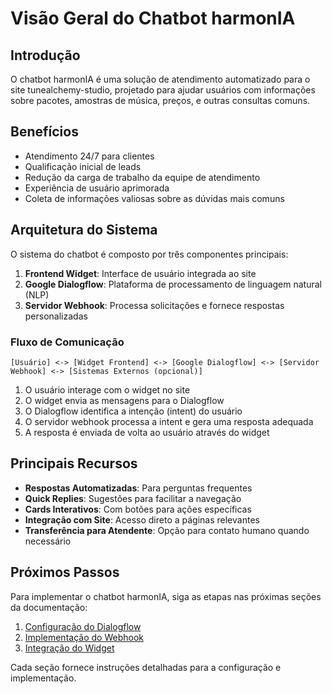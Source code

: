 
# Visão Geral do Chatbot harmonIA

## Introdução

O chatbot harmonIA é uma solução de atendimento automatizado para o site tunealchemy-studio, projetado para ajudar usuários com informações sobre pacotes, amostras de música, preços, e outras consultas comuns.

## Benefícios

- Atendimento 24/7 para clientes
- Qualificação inicial de leads
- Redução da carga de trabalho da equipe de atendimento
- Experiência de usuário aprimorada
- Coleta de informações valiosas sobre as dúvidas mais comuns

## Arquitetura do Sistema

O sistema do chatbot é composto por três componentes principais:

1. **Frontend Widget**: Interface de usuário integrada ao site
2. **Google Dialogflow**: Plataforma de processamento de linguagem natural (NLP)
3. **Servidor Webhook**: Processa solicitações e fornece respostas personalizadas

### Fluxo de Comunicação

```
[Usuário] <-> [Widget Frontend] <-> [Google Dialogflow] <-> [Servidor Webhook] <-> [Sistemas Externos (opcional)]
```

1. O usuário interage com o widget no site
2. O widget envia as mensagens para o Dialogflow
3. O Dialogflow identifica a intenção (intent) do usuário
4. O servidor webhook processa a intent e gera uma resposta adequada
5. A resposta é enviada de volta ao usuário através do widget

## Principais Recursos

- **Respostas Automatizadas**: Para perguntas frequentes
- **Quick Replies**: Sugestões para facilitar a navegação
- **Cards Interativos**: Com botões para ações específicas
- **Integração com Site**: Acesso direto a páginas relevantes
- **Transferência para Atendente**: Opção para contato humano quando necessário

## Próximos Passos

Para implementar o chatbot harmonIA, siga as etapas nas próximas seções da documentação:

1. [Configuração do Dialogflow](./dialogflow-setup.md)
2. [Implementação do Webhook](./webhook-setup.md)
3. [Integração do Widget](./widget-integration.md)

Cada seção fornece instruções detalhadas para a configuração e implementação.
